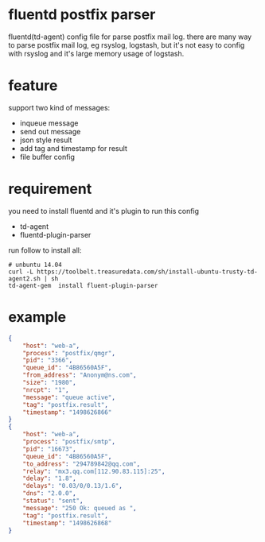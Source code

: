 # fluentd postfix parser

fluentd(td-agent) config file for parse postfix mail log.
there are many way to parse postfix mail log, eg rsyslog, logstash,
but it's not easy to config with rsyslog and it's large memory usage 
of logstash.

# feature

support two kind of messages:

- inqueue message
- send out message
- json style result
- add tag and timestamp for result
- file buffer config

# requirement

you need to install fluentd and it's plugin to run this config

- td-agent
- fluentd-plugin-parser

run follow to install all:

``` shell
# unbuntu 14.04
curl -L https://toolbelt.treasuredata.com/sh/install-ubuntu-trusty-td-agent2.sh | sh
td-agent-gem  install fluent-plugin-parser
```

# example

```json
{
    "host": "web-a",
    "process": "postfix/qmgr",
    "pid": "3366",
    "queue_id": "4B86560A5F",
    "from_address": "Anonym@ns.com",
    "size": "1980",
    "nrcpt": "1",
    "message": "queue active",
    "tag": "postfix.result",
    "timestamp": "1498626866"
} 
{
    "host": "web-a",
    "process": "postfix/smtp",
    "pid": "16673",
    "queue_id": "4B86560A5F",
    "to_address": "294789842@qq.com",
    "relay": "mx3.qq.com[112.90.83.115]:25",
    "delay": "1.8",
    "delays": "0.03/0/0.13/1.6",
    "dns": "2.0.0",
    "status": "sent",
    "message": "250 Ok: queued as ",
    "tag": "postfix.result",
    "timestamp": "1498626868"
}
```
